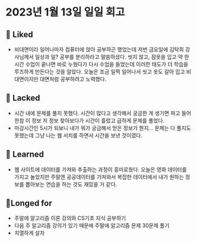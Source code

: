 # 2023년 1월 13일 일일 회고

## 💟 Liked
- 비대면이라 일어나마자 컴퓨터에 앉아 공부하곤 했었는데 저번 금요일에 김탁희 강사님께서 일상과 일? 공부를 분리하라고 말씀하셨다. 씻지 않고, 잠옷을 입고 약 한시간 수업이 끝나면 바로 누웠다가 다시 수업을 들었는데 이러한 태도가 더 학습을 루즈하게 만든다는 것을 알았다. 오늘은 조금 일찍 일어나서 씻고 옷도 갈아 입고 비대면이지만 대면처럼 공부하려고 노력했다.

## 🤦 Lacked
- 시간 내에 문제를 풀지 못했다. 시간이 많다고 생각해서 궁금한 게 생기면 파고 들어 한참 이 정보 저 정보 찾아보다가 시간이 흘렀고 급하게 문제를 풀었다.
- 마감시간인 5시가 되보니 내가 뭐가 궁금해서 얻은 정보가 뭔지... 문제는 다 풀지도 못했는데 그냥 나는 웹 서치를 하면서 시간을 보낸 것이였다.

## 🧘 Learned
- 웹 사이트에 데이터를 가져와 추출하는 과정이 흥미로웠다. 오늘은 영화 데이터를 가지고 놀았지만 주말엔 공공데이터를 가져와서 복잡한 데이터에서 내가 원하는 정보를 뽑아보는 연습을 하는 것도 재밌을 거 같다. 

## 🙏Longed for
- 주말에 알고리즘 이론 강의와 CS기초 지식 공부하기
- 다음 주 알고리즘 강의가 있기 때문에 주말에 알고리즘 문제 30문제 풀기
- 치열하게 살자
